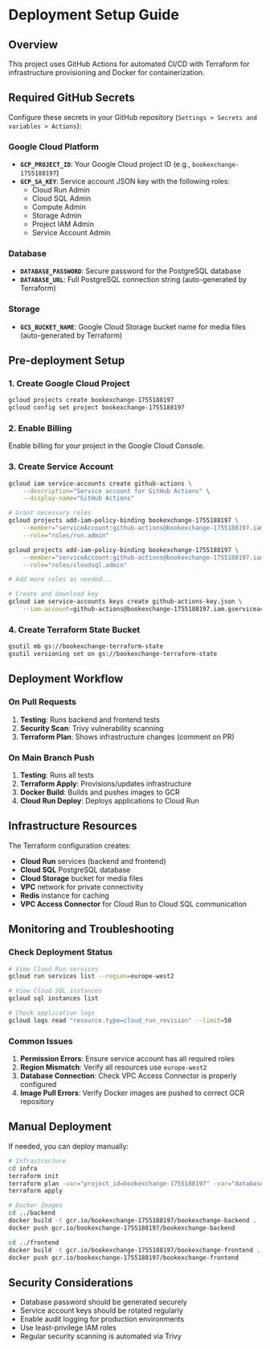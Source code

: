 # Deployment Setup Guide

## Overview
This project uses GitHub Actions for automated CI/CD with Terraform for infrastructure provisioning and Docker for containerization.

## Required GitHub Secrets

Configure these secrets in your GitHub repository (`Settings > Secrets and variables > Actions`):

### Google Cloud Platform
- **`GCP_PROJECT_ID`**: Your Google Cloud project ID (e.g., `bookexchange-1755188197`)
- **`GCP_SA_KEY`**: Service account JSON key with the following roles:
  - Cloud Run Admin
  - Cloud SQL Admin
  - Compute Admin
  - Storage Admin
  - Project IAM Admin
  - Service Account Admin

### Database
- **`DATABASE_PASSWORD`**: Secure password for the PostgreSQL database
- **`DATABASE_URL`**: Full PostgreSQL connection string (auto-generated by Terraform)

### Storage
- **`GCS_BUCKET_NAME`**: Google Cloud Storage bucket name for media files (auto-generated by Terraform)

## Pre-deployment Setup

### 1. Create Google Cloud Project
```bash
gcloud projects create bookexchange-1755188197
gcloud config set project bookexchange-1755188197
```

### 2. Enable Billing
Enable billing for your project in the Google Cloud Console.

### 3. Create Service Account
```bash
gcloud iam service-accounts create github-actions \
    --description="Service account for GitHub Actions" \
    --display-name="GitHub Actions"

# Grant necessary roles
gcloud projects add-iam-policy-binding bookexchange-1755188197 \
    --member="serviceAccount:github-actions@bookexchange-1755188197.iam.gserviceaccount.com" \
    --role="roles/run.admin"

gcloud projects add-iam-policy-binding bookexchange-1755188197 \
    --member="serviceAccount:github-actions@bookexchange-1755188197.iam.gserviceaccount.com" \
    --role="roles/cloudsql.admin"

# Add more roles as needed...

# Create and download key
gcloud iam service-accounts keys create github-actions-key.json \
    --iam-account=github-actions@bookexchange-1755188197.iam.gserviceaccount.com
```

### 4. Create Terraform State Bucket
```bash
gsutil mb gs://bookexchange-terraform-state
gsutil versioning set on gs://bookexchange-terraform-state
```

## Deployment Workflow

### On Pull Requests
1. **Testing**: Runs backend and frontend tests
2. **Security Scan**: Trivy vulnerability scanning
3. **Terraform Plan**: Shows infrastructure changes (comment on PR)

### On Main Branch Push
1. **Testing**: Runs all tests
2. **Terraform Apply**: Provisions/updates infrastructure
3. **Docker Build**: Builds and pushes images to GCR
4. **Cloud Run Deploy**: Deploys applications to Cloud Run

## Infrastructure Resources

The Terraform configuration creates:

- **Cloud Run** services (backend and frontend)
- **Cloud SQL** PostgreSQL database
- **Cloud Storage** bucket for media files
- **VPC** network for private connectivity
- **Redis** instance for caching
- **VPC Access Connector** for Cloud Run to Cloud SQL communication

## Monitoring and Troubleshooting

### Check Deployment Status
```bash
# View Cloud Run services
gcloud run services list --region=europe-west2

# View Cloud SQL instances
gcloud sql instances list

# Check application logs
gcloud logs read "resource.type=cloud_run_revision" --limit=50
```

### Common Issues

1. **Permission Errors**: Ensure service account has all required roles
2. **Region Mismatch**: Verify all resources use `europe-west2`
3. **Database Connection**: Check VPC Access Connector is properly configured
4. **Image Pull Errors**: Verify Docker images are pushed to correct GCR repository

## Manual Deployment

If needed, you can deploy manually:

```bash
# Infrastructure
cd infra
terraform init
terraform plan -var="project_id=bookexchange-1755188197" -var="database_password=your-password"
terraform apply

# Docker Images
cd ../backend
docker build -t gcr.io/bookexchange-1755188197/bookexchange-backend .
docker push gcr.io/bookexchange-1755188197/bookexchange-backend

cd ../frontend
docker build -t gcr.io/bookexchange-1755188197/bookexchange-frontend .
docker push gcr.io/bookexchange-1755188197/bookexchange-frontend
```

## Security Considerations

- Database password should be generated securely
- Service account keys should be rotated regularly
- Enable audit logging for production environments
- Use least-privilege IAM roles
- Regular security scanning is automated via Trivy 